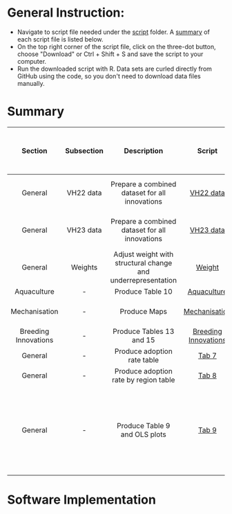 # General Instruction: 
- Navigate to script file needed under the [script](script) folder. A [summary](#Summary) of each script file is listed below.
- On the top right corner of the script file, click on the three-dot button, choose "Download" or Ctrl + Shift + S and save the script to your computer.
- Run the downloaded script with R. Data sets are curled directly from GitHub using the code, so you don't need to download data files manually. 

# Summary
Section | Subsection | Description| Script | Output | Status (will be deleted when published) | 
|:-----:|:----------:|:------:|:------:| :-----:|:-----:|
|General|VH22 data|Prepare a combined dataset for all innovations|[VH22 data](script/VH22_data.R)|[VH22 dataset](data/processed/VH22_data.csv), [VH22 codebook](other/codebook%20for%20processed%20data/VH22_data.dic.csv)|complete|
|General|VH23 data|Prepare a combined dataset for all innovations| [VH23 data](script/VH23_data.R)|[VH23 dataset](data/processed/VH23_data.csv), [VH23 codebook](other/codebook%20for%20processed%20data/VH23_data.dic.csv)|complete|
|General|Weights|Adjust weight with structural change and underrepresentation|[Weight](https://github.com/CGIAR-SPIA/Viet-Nam-report-2024/blob/main/script/Report_weights.R)|[Weight](Output/Report_weights.csv)|complete|
|Aquaculture|-|Produce Table 10|[Aquaculture](script/3.%20Aquaculture.R)|Table 10|complete|
|Mechanisation|-|Produce Maps|[Mechanisation](script/9.%20Mechanization.R)|Figures 24, 26, 28, 30|complete|
|Breeding Innovations|-|Produce Tables 13 and 15|[Breeding Innovations](script/4.%20Breeding%20Innov.R)|Tables 13 and 15|incomplete|
|General|-|Produce adoption rate table|[Tab 7](script/Tab.7.R)|Table 7|complete|
|General|-|Produce adoption rate by region table|[Tab 8](script/Tab.8.R)|Table 8|complete|
|General|-|Produce Table 9 and OLS plots|[Tab 9](script/Tab.9.R)|Table 9; Figures 11, 15, 26, 29, 31, 33, 35, 39, 44, and 46; Apendix C| complete|
# Software Implementation
